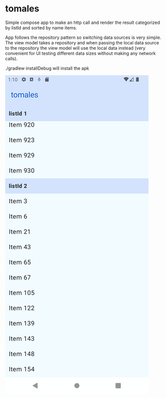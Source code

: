 # tomales
Simple compose app to make an http call and render the result categorized by listId and sorted by name items.

App follows the repository pattern so switching data sources is very simple. The view model takes a repository and when passing the local data source to the repository the view model will use the local data instead (very convenient for UI testing different data sizes without making any network calls).

./gradlew installDebug will install the apk 

![screenshot](https://github.com/ibonotegui/tomales/blob/main/screenshots/screenshot_1738789804.png)
